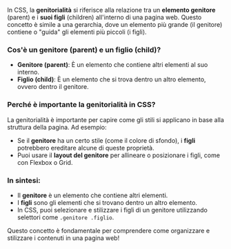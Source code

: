In CSS, la **genitorialità** si riferisce alla relazione tra un **elemento genitore** (parent) e i **suoi figli** (children) all'interno di una pagina web. Questo concetto è simile a una gerarchia, dove un elemento più grande (il genitore) contiene o "guida" gli elementi più piccoli (i figli).

### Cos'è un genitore (parent) e un figlio (child)?

- **Genitore (parent)**: È un elemento che contiene altri elementi al suo interno.
- **Figlio (child)**: È un elemento che si trova dentro un altro elemento, ovvero dentro il genitore.

### Perché è importante la genitorialità in CSS?

La genitorialità è importante per capire come gli stili si applicano in base alla struttura della pagina. Ad esempio:

- Se il **genitore** ha un certo stile (come il colore di sfondo), i **figli** potrebbero ereditare alcune di queste proprietà.
- Puoi usare il **layout del genitore** per allineare o posizionare i figli, come con Flexbox o Grid.

### In sintesi:

- Il **genitore** è un elemento che contiene altri elementi.
- I **figli** sono gli elementi che si trovano dentro un altro elemento.
- In CSS, puoi selezionare e stilizzare i figli di un genitore utilizzando selettori come `.genitore .figlio`.

Questo concetto è fondamentale per comprendere come organizzare e stilizzare i contenuti in una pagina web!
